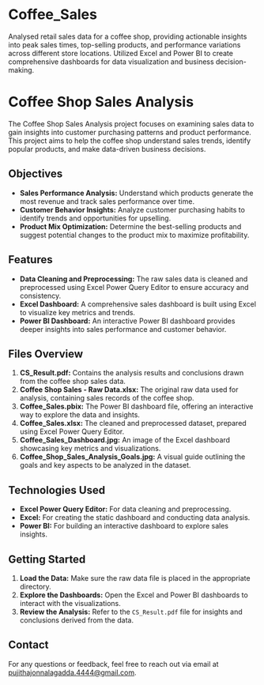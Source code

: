 # Coffee_Sales
Analysed retail sales data for a coffee shop, providing actionable insights into peak sales times, top-selling  products, and performance variations across different store locations. Utilized Excel and Power BI to create  comprehensive dashboards for data visualization and business decision-making.
# Coffee Shop Sales Analysis

The Coffee Shop Sales Analysis project focuses on examining sales data to gain insights into customer purchasing patterns and product performance. This project aims to help the coffee shop understand sales trends, identify popular products, and make data-driven business decisions.

## Objectives

- **Sales Performance Analysis:** Understand which products generate the most revenue and track sales performance over time.
- **Customer Behavior Insights:** Analyze customer purchasing habits to identify trends and opportunities for upselling.
- **Product Mix Optimization:** Determine the best-selling products and suggest potential changes to the product mix to maximize profitability.

## Features

- **Data Cleaning and Preprocessing:** The raw sales data is cleaned and preprocessed using Excel Power Query Editor to ensure accuracy and consistency.
- **Excel Dashboard:** A comprehensive sales dashboard is built using Excel to visualize key metrics and trends.
- **Power BI Dashboard:** An interactive Power BI dashboard provides deeper insights into sales performance and customer behavior.

## Files Overview

1. **CS_Result.pdf:** Contains the analysis results and conclusions drawn from the coffee shop sales data.
2. **Coffee Shop Sales - Raw Data.xlsx:** The original raw data used for analysis, containing sales records of the coffee shop.
3. **Coffee_Sales.pbix:** The Power BI dashboard file, offering an interactive way to explore the data and insights.
4. **Coffee_Sales.xlsx:** The cleaned and preprocessed dataset, prepared using Excel Power Query Editor.
5. **Coffee_Sales_Dashboard.jpg:** An image of the Excel dashboard showcasing key metrics and visualizations.
6. **Coffee_Shop_Sales_Analysis_Goals.jpg:** A visual guide outlining the goals and key aspects to be analyzed in the dataset.

## Technologies Used

- **Excel Power Query Editor:** For data cleaning and preprocessing.
- **Excel:** For creating the static dashboard and conducting data analysis.
- **Power BI:** For building an interactive dashboard to explore sales insights.

## Getting Started

1. **Load the Data:** Make sure the raw data file is placed in the appropriate directory.
2. **Explore the Dashboards:** Open the Excel and Power BI dashboards to interact with the visualizations.
3. **Review the Analysis:** Refer to the `CS_Result.pdf` file for insights and conclusions derived from the data.

## Contact

For any questions or feedback, feel free to reach out via email at [pujithajonnalagadda.4444@gmail.com](mailto:pujithajonnalagadda.4444@gmail.com).
